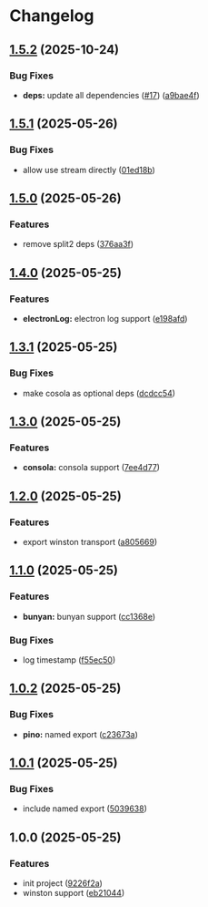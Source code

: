 # Changelog

## [1.5.2](https://github.com/marklai1998/datadog-logger-integrations/compare/v1.5.1...v1.5.2) (2025-10-24)


### Bug Fixes

* **deps:** update all dependencies ([#17](https://github.com/marklai1998/datadog-logger-integrations/issues/17)) ([a9bae4f](https://github.com/marklai1998/datadog-logger-integrations/commit/a9bae4f0a19727263d645482d24b1c065f915ae5))

## [1.5.1](https://github.com/marklai1998/datadog-logger-integrations/compare/v1.5.0...v1.5.1) (2025-05-26)


### Bug Fixes

* allow use stream directly ([01ed18b](https://github.com/marklai1998/datadog-logger-integrations/commit/01ed18b0c45714b94c4ec2b2be06a3e88eff4dbd))

## [1.5.0](https://github.com/marklai1998/datadog-logger-integrations/compare/v1.4.0...v1.5.0) (2025-05-26)


### Features

* remove split2 deps ([376aa3f](https://github.com/marklai1998/datadog-logger-integrations/commit/376aa3fd82e7adb230b981ae66a8fd05310990a2))

## [1.4.0](https://github.com/marklai1998/datadog-logger-integrations/compare/v1.3.1...v1.4.0) (2025-05-25)


### Features

* **electronLog:** electron log support ([e198afd](https://github.com/marklai1998/datadog-logger-integrations/commit/e198afd7c10c578d9d24522d64c8c9e7067f2bb8))

## [1.3.1](https://github.com/marklai1998/datadog-logger-integrations/compare/v1.3.0...v1.3.1) (2025-05-25)


### Bug Fixes

* make cosola as optional deps ([dcdcc54](https://github.com/marklai1998/datadog-logger-integrations/commit/dcdcc54b4aadf540e7b44bb840e35ad3e66c9ea1))

## [1.3.0](https://github.com/marklai1998/datadog-logger-integrations/compare/v1.2.0...v1.3.0) (2025-05-25)


### Features

* **consola:** consola support ([7ee4d77](https://github.com/marklai1998/datadog-logger-integrations/commit/7ee4d772e9971b5de208334546b65312ca7df4be))

## [1.2.0](https://github.com/marklai1998/datadog-logger-integrations/compare/v1.1.0...v1.2.0) (2025-05-25)


### Features

* export winston transport ([a805669](https://github.com/marklai1998/datadog-logger-integrations/commit/a805669f3d45c08c9be9fa8b7ab7d56f49ed0ed1))

## [1.1.0](https://github.com/marklai1998/datadog-logger-integrations/compare/v1.0.2...v1.1.0) (2025-05-25)


### Features

* **bunyan:** bunyan support ([cc1368e](https://github.com/marklai1998/datadog-logger-integrations/commit/cc1368ef5a91e1ffb199a53d0a485d9521e76699))


### Bug Fixes

* log timestamp ([f55ec50](https://github.com/marklai1998/datadog-logger-integrations/commit/f55ec5099e58e70801ca8aee356163f1306f67f4))

## [1.0.2](https://github.com/marklai1998/datadog-logger-integrations/compare/v1.0.1...v1.0.2) (2025-05-25)


### Bug Fixes

* **pino:** named export ([c23673a](https://github.com/marklai1998/datadog-logger-integrations/commit/c23673a5fb73c6b7125c399ac2206eb0ace54835))

## [1.0.1](https://github.com/marklai1998/datadog-logger-integrations/compare/v1.0.0...v1.0.1) (2025-05-25)


### Bug Fixes

* include named export ([5039638](https://github.com/marklai1998/datadog-logger-integrations/commit/50396382175e24202f45c54a094bcd65d899bee6))

## 1.0.0 (2025-05-25)


### Features

* init project ([9226f2a](https://github.com/marklai1998/datadog-logger-integrations/commit/9226f2ad1ad2813d6f1351bb401463d072a1a31e))
* winston support ([eb21044](https://github.com/marklai1998/datadog-logger-integrations/commit/eb21044ac871e2c47cb1ada4f7226e7ed9503cfd))
